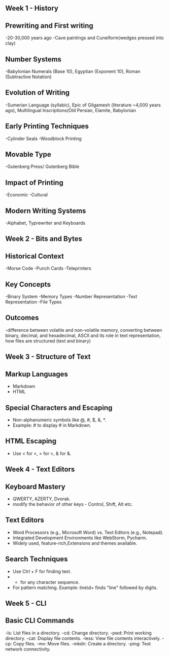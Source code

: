 ## Week 1 - History
## Prewriting and First writing 
-20-30,000 years ago
-Cave paintings and Cuneiform(wedges pressed into clay)
## Number Systems
-Babylonian Numerals (Base 10), Egyptian (Exponent 10), Roman (Subtractive Notation)
## Evolution of Writing
-Sumerian Language (syllabic), Epic of Gilgamesh (literature ~4,000 years ago), Multilingual Inscriptions(Old Persian, Elamite, Babylonian
## Early Printing Techniques
-Cylinder Seals
-Woodblock Printing
## Movable Type
-Gutenberg Press/ Gutenberg Bible
## Impact of Printing
-Economic
-Cultural
## Modern Writing Systems
-Alphabet, Typrewriter and Keyboards

## Week 2 - Bits and Bytes
## Historical Context
-Morse Code
-Punch Cards
-Teleprinters
## Key Concepts
-Binary System
-Memory Types
-Number Representation
-Text Representation
-File Types
## Outcomes
-difference between volatile and non-volatile memory, converting between binary, decimal, and hexadecimal, ASCII and its role in text representation, how files are structured (text and binary)

## Week 3 - Structure of Text
## Markup Languages
- Markdown
- HTML
## Special Characters and Escaping
- Non-alphanumeric symbols like @, #, $, &, *.
- Example: \# to display # in Markdown.
## HTML Escaping
- Use &lt; for <, &gt; for >, &amp; for &.
  
## Week 4 - Text Editors
## Keyboard Mastery
- QWERTY, AZERTY, Dvorak.
- modify the behavior of other keys - Control, Shift, Alt etc.
## Text Editors
- Word Processors (e.g., Microsoft Word) vs. Text Editors (e.g., Notepad).
- Integrated Development Environments like WebStorm, Pycharm.
- Widely used, feature-rich,Extensions and themes available.
## Search Techniques
- Use Ctrl + F for finding text.
- * for any character sequence.
- For pattern matching.
Example: line\d+ finds "line" followed by digits.

## Week 5 - CLI
## Basic CLI Commands
-ls: List files in a directory.
-cd: Change directory.
-pwd: Print working directory.
-cat: Display file contents.
-less: View file contents interactively.
-cp: Copy files.
-mv: Move files.
-mkdir: Create a directory.
-ping: Test network connectivity.
